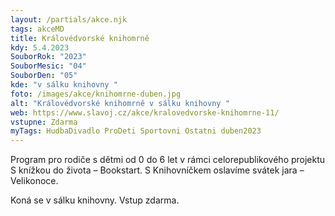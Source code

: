 ```yaml
---
layout: /partials/akce.njk
tags: akceMD
title: Královédvorské knihomrně
kdy: 5.4.2023
SouborRok: "2023"
SouborMesic: "04"
SouborDen: "05"
kde: "v sálku knihovny "
foto: /images/akce/knihomrne-duben.jpg
alt: "Královédvorské knihomrně v sálku knihovny "
web: https://www.slavoj.cz/akce/kralovedvorske-knihomrne-11/
vstupne: Zdarma
myTags: HudbaDivadlo ProDeti Sportovni Ostatni duben2023
---
```

<!--StartFragment-->

Program pro rodiče s dětmi od 0 do 6 let v rámci celorepublikového projektu S knížkou do života – Bookstart. S Knihovníčkem oslavíme svátek jara – Velikonoce.

Koná se v sálku knihovny. Vstup zdarma.

<!--EndFragment-->